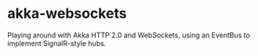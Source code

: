 # akka-websockets

Playing around with Akka HTTP 2.0 and WebSockets, using an EventBus to implement SignalR-style hubs.
